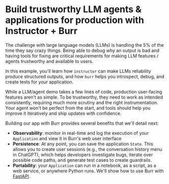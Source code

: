<!--
     Licensed to the Apache Software Foundation (ASF) under one
     or more contributor license agreements.  See the NOTICE file
     distributed with this work for additional information
     regarding copyright ownership.  The ASF licenses this file
     to you under the Apache License, Version 2.0 (the
     "License"); you may not use this file except in compliance
     with the License.  You may obtain a copy of the License at

       http://www.apache.org/licenses/LICENSE-2.0

     Unless required by applicable law or agreed to in writing,
     software distributed under the License is distributed on an
     "AS IS" BASIS, WITHOUT WARRANTIES OR CONDITIONS OF ANY
     KIND, either express or implied.  See the License for the
     specific language governing permissions and limitations
     under the License.
-->

# Build trustworthy LLM agents & applications for production with Instructor + Burr

The challenge with large language models (LLMs) is handling the 5% of the time they say crazy things. Being able to debug why an output is bad and having tools for fixing are critical requirements for making LLM features / agents trustworthy and available to users.

In this example, you'll learn how `instructor` can make LLMs reliability produce structured outputs, and how `burr` helps you introspect, debug, and create tests for your application.

While a LLM/agent demo takes a few lines of code, production user-facing features aren't as simple. To be trustworthy, they need to work as intended consistently, requiring much more scrutiny and the right instrumentation. Your agent won't be perfect from the start, and tools should help you improve it iteratively and ship updates with confidence.

Building our app with Burr provides several benefits that we'll detail next:
- **Observability**: monitor in real-time and log the execution of your `Application` and view it in Burr's web user interface
- **Persistence**: At any point, you can save the application `State`. This allows you to create user sessions (e.g., the conversation history menu in ChatGPT), which helps developers investigate bugs, iterate over possible code paths, and generate test cases to create guardrails.
- **Portability**: your `Application` can run in a notebook, as a script, as a web service, or anywhere Python runs. We'll show how to use Burr with [FastAPI](https://fastapi.tiangolo.com/).
